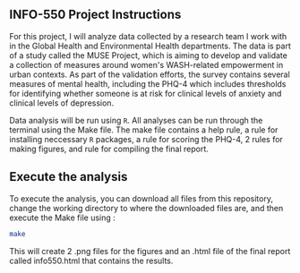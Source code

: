## INFO-550 Project Instructions

For this project, I will analyze data collected by a research team I work with in the Global Health and Environmental Health departments. The data is part of a study called the MUSE Project, which is aiming to develop and validate a collection of measures around women's WASH-related empowerment in urban contexts. As part of the validation efforts, the survey contains several measures of mental health, including the PHQ-4 which includes thresholds for identifying whether someone is at risk for clinical levels of anxiety and clinical levels of depression.

Data analysis will be run using `R`. All analyses can be run through the terminal using the Make file. The make file contains a help rule, a rule for installing neccessary `R` packages, a rule for scoring the PHQ-4, 2 rules for making figures, and rule for compiling the final report.

## Execute the analysis
To execute the analysis, you can download all files from this repository, change the working directory to where the downloaded files are, and then execute the Make file using :
``` bash
make
```
This will create 2 .png files for the figures and an .html file of the final report called info550.html that contains the results.
